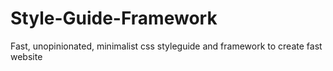 # Style-Guide-Framework
Fast, unopinionated, minimalist css styleguide and framework to create fast website

